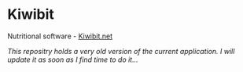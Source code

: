 Kiwibit
=======

Nutritional software - [Kiwibit.net](http://kiwibit.net/)

*This repositry holds a very old version of the current application. I will update it as soon as I find time to do it...*
